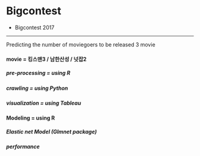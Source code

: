 # Bigcontest

- Bigcontest 2017
------------------
  Predicting the number of moviegoers to be released 3 movie
#### movie = 킹스맨3 / 남한산성 / 넛잡2
   ##### pre-processing = using R
   
   ##### crawling = using Python
   
   ##### visualization = using Tableau
  
#### Modeling = using R
   ##### Elastic net Model (Glmnet package)
  
   ##### performance
     
